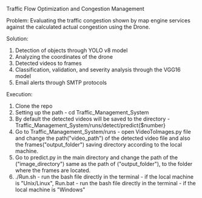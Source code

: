 Traffic Flow Optimization and Congestion Management

Problem: Evaluating the traffic congestion shown by map engine services against the calculated actual congestion using the Drone.

Solution: 
1. Detection of objects through YOLO v8 model
2. Analyzing the coordinates of the drone
3. Detected videos to frames
4. Classification, validation, and severity analysis through the VGG16 model
5. Email alerts through SMTP protocols


Execution:
1. Clone the repo
2. Setting up the path - cd Traffic_Management_System
3. By default the detected videos will be saved to the directory - Traffic_Management_System/runs/detect/predict{$number}
4. Go to Traffic_Management_System/runs - open VideoToImages.py file and change the path("video_path") of the detected video file and also the frames("output_folder") saving directory according to the local machine.
6. Go to predict.py in the main directory and change the path of the ("image_directory") same as the path of ("output_folder"), to the folder where the frames are located.
7. ./Run.sh - run the bash file directly in the terminal - if the local machine is "Unix/Linux", Run.bat - run the bash file directly in the terminal - if the local machine is "Windows"
